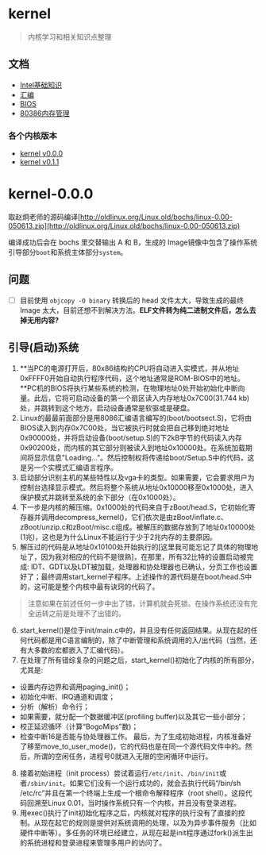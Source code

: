 # kernel

> 内核学习和相关知识点整理

## 文档

- [Intel基础知识](doc/intel.md)
- [汇编](doc/汇编.md)
- [BIOS](doc/BIOS.md)
- [80386内存管理](doc/80386内存管理.md)

### 各个内核版本
- [kernel v0.0.0](doc/kernel-v0.0.0.md)
- [kernel v0.1.1](doc/kernel-v0.1.1.md)


# kernel-0.0.0

取赵炯老师的源码编译[http://oldlinux.org/Linux.old/bochs/linux-0.00-050613.zip](http://oldlinux.org/Linux.old/bochs/linux-0.00-050613.zip)

编译成功后会在 bochs 里交替输出 A 和 B，生成的 Image镜像中包含了操作系统引导部分`boot`和系统主体部分`system`。

## 问题
- [ ] 目前使用 `objcopy -O binary` 转换后的 head 文件太大，导致生成的最终 Image 太大，目前还想不到解决方法。**ELF文件转为纯二进制文件后，怎么去掉无用内容?**


## 引导(启动)系统

1. **当PC的电源打开后，80x86结构的CPU将自动进入实模式，并从地址0xFFFF0开始自动执行程序代码，这个地址通常是ROM-BIOS中的地址。**PC机的BIOS将执行某些系统的检测，在物理地址0处开始初始化中断向量。此后，它将可启动设备的第一个扇区读入内存地址0x7C00(31.744 kb)处，并跳转到这个地方。启动设备通常是软驱或是硬盘。
2. Linux的最最前面部分是用8086汇编语言编写的(boot/bootsect.S)，它将由BIOS读入到内存0x7C00处，当它被执行时就会把自己移到绝对地址0x90000处，并将启动设备(boot/setup.S)的下2kB字节的代码读入内存0x90200处，而内核的其它部分则被读入到地址0x10000处。在系统加载期间将显示信息"Loading..."。然后控制权将传递给boot/Setup.S中的代码，这是另一个实模式汇编语言程序。 
3. 启动部分识别主机的某些特性以及vga卡的类型。如果需要，它会要求用户为控制台选择显示模式。然后将整个系统从地址0x10000移至0x1000处，进入保护模式并跳转至系统的余下部分（在0x1000处）。 
4. 下一步是内核的解压缩。0x1000处的代码来自于zBoot/head.S，它初始化寄存器并调用decompress_kernel()，它们依次是由zBoot/inflate.c、zBoot/unzip.c和zBoot/misc.c组成。被解压的数据存放到了地址0x10000处(1兆)，这也是为什么Linux不能运行于少于2兆内存的主要原因。
5. 解压过的代码是从地址0x10100处开始执行的[这里我可能忘记了具体的物理地址了，因为我对相应的代码不是很熟]，在那里，所有32比特的设置启动被完成: IDT、GDT以及LDT被加载，处理器和协处理器也已确认，分页工作也设置好了；最终调用start_kernel子程序。上述操作的源代码是在boot/head.S中的，这可能是整个内核中最有诀窍的代码了。
> 注意如果在前述任何一步中出了错，计算机就会死锁。在操作系统还没有完全运转之前是处理不了出错的。
6. start_kernel()是位于init/main.c中的，并且没有任何返回结果。从现在起的任何代码都是用C语言编制的，除了中断管理和系统调用的入/出代码（当然，还有大多数的宏都嵌入了汇编代码）。 
7. 在处理了所有错综复杂的问题之后，start_kernel()初始化了内核的所有部分，尤其是: 
- 设置内存边界和调用paging_init()； 
- 初始化中断、IRQ通道和调度； 
- 分析（解析）命令行； 
- 如果需要，就分配一个数据缓冲区(profiling buffer)以及其它一些小部分； 
- 校正延迟循环（计算“BogoMips”数)； 
- 检查中断16是否能与协处理器工作。 
最后，为了生成初始进程，内核准备好了移至move_to_user_mode()，它的代码也是在同一个源代码文件中的。然后，所谓的空闲任务，进程号0就进入无限的空闲循环中运行。
8. 接着初始进程（init process）尝试着运行`/etc/init`、`/bin/init`或者`/sbin/init`。如果它们没有一个运行成功的，就会去执行代码“/bin/sh /etc/rc”并且在第一个终端上生成一个根命令解释程序（root shell）。这段代码回溯至Linux 0.01，当时操作系统只有一个内核，并且没有登录进程。 
9. 用exec()执行了init初始化程序之后，内核就对程序的执行没有了直接的控制。从现在起它的规则是提供对系统调用的处理，以及为异步事件服务（比如硬件中断等）。多任务的环境已经建立，从现在起是init程序通过fork()派生出的系统进程和登录进程来管理多用户的访问了。 



